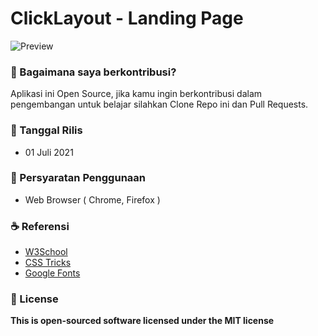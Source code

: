 # ClickLayout - Landing Page

![Preview](https://github.com/andikatuluspangestu/clicklayout-landingpage/assets/62005221/d05d3359-fd68-4f37-8b41-70dde473974d)

### 🤝 Bagaimana saya berkontribusi?
Aplikasi ini Open Source, jika kamu ingin berkontribusi dalam pengembangan untuk belajar silahkan Clone Repo ini dan Pull Requests.

### 📆 Tanggal Rilis
* 01 Juli 2021

### 📝 Persyaratan Penggunaan
* Web Browser ( Chrome, Firefox )

### ☕ Referensi
* [W3School](https://w3school.com)
* [CSS Tricks](https://csstricks.com)
* [Google Fonts](https://fonts.google.com)

### 📜 License 
**This is open-sourced software licensed under the MIT license**

